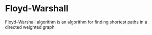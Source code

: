 # Floyd-Warshall
Floyd–Warshall algorithm is an algorithm for finding shortest paths in a directed weighted graph
